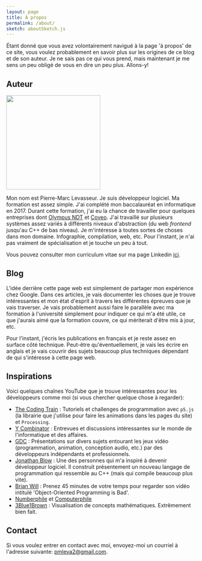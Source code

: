 ```yaml
---
layout: page
title: À propos
permalink: /about/
sketch: aboutSketch.js
---
```


Étant donné que vous avez volontairement navigué à la page 'à propos' de ce site, vous voulez probablement en savoir plus sur les origines de ce blog et de son auteur. Je ne sais pas ce qui vous prend, mais maintenant je me sens un peu obligé de vous en dire un peu plus. Allons-y!

## Auteur

<img class="right-photo" src="{{ site.baseurl }}/assets/img/pml.jpg" width="250" height="250">

Mon nom est Pierre-Marc Levasseur. Je suis développeur logiciel. Ma formation est assez simple. J'ai complété mon baccalauréat en informatique en 2017. Durant cette formation, j'ai eu la chance de travailler pour quelques entreprises dont [Olympus NDT](https://www.olympus-ims.com/en/) et [Coveo](http://www.coveo.com/). J'ai travaillé sur plusieurs systèmes assez variés à différents niveaux d'abstraction (du web *frontend* jusqu'au C++ de bas niveau). Je m'intéresse à toutes sortes de choses dans mon domaine. Infographie, compilation, web, etc. Pour l'instant, je n'ai pas vraiment de spécialisation et je touche un peu à tout.

Vous pouvez consulter mon curriculum vitae sur ma page Linkedin [ici](https://www.linkedin.com/in/pierre-marc-levasseur-57b548102/).

## Blog

L'idée derrière cette page web est simplement de partager mon expérience chez Google. Dans ces articles, je vais documenter les choses que je trouve intéressantes et mon état d'esprit à travers les différentes épreuves que je vais traverser. Je vais probablement aussi faire le parallèle avec ma formation à l'université simplement pour indiquer ce qui m'a été utile, ce que j'aurais aimé que la formation couvre, ce qui mériterait d'être mis à jour, etc.

Pour l'instant, j'écris les publications en français et je reste assez en surface côté technique. Peut-être qu'éventuellement, je vais les écrire en anglais et je vais couvrir des sujets beaucoup plus techniques dépendant de qui s'intéresse à cette page web.

## Inspirations

Voici quelques chaînes YouTube que je trouve intéressantes pour les développeurs comme moi (si vous chercher quelque chose à regarder):
* [The Coding Train](https://www.youtube.com/channel/UCvjgXvBlbQiydffZU7m1_aw) : Tutoriels et challenges de programmation avec `p5.js` (la librairie que j'utilise pour faire les animations dans les pages du site) et `Processing`.
* [Y Combinator](https://www.youtube.com/channel/UCcefcZRL2oaA_uBNeo5UOWg) : Entrevues et discussions intéressantes sur le monde de l'informatique et des affaires.
* [GDC](https://www.youtube.com/channel/UC0JB7TSe49lg56u6qH8y_MQ) : Présentations sur divers sujets entourant les jeux vidéo (programmation, animation, conception audio, etc.) par des développeurs indépendants et professionnels.
* [Jonathan Blow](https://www.youtube.com/channel/UCCuoqzrsHlwv1YyPKLuMDUQ) : Une des personnes qui m'a inspiré à devenir développeur logiciel. Il construit présentement un nouveau langage de programmation qui ressemble au C++ (mais qui compile beaucoup plus vite).
* [Brian Will](https://www.youtube.com/user/briantwill) : Prenez 45 minutes de votre temps pour regarder son vidéo intitulé 'Object-Oriented Programming is Bad'.
* [Numberphile](https://www.youtube.com/channel/UCoxcjq-8xIDTYp3uz647V5A) et [Computerphile](https://www.youtube.com/channel/UC9-y-6csu5WGm29I7JiwpnA)
* [3Blue1Brown](https://www.youtube.com/channel/UCYO_jab_esuFRV4b17AJtAw) : Visualisation de concepts mathématiques. Extrêmement bien fait.

## Contact

Si vous voulez entrer en contact avec moi, envoyez-moi un courriel à l'adresse suivante: <a href="mailto:pmleva2@gmail.com" target="_top">pmleva2@gmail.com</a>.
